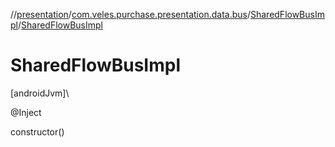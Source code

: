 //[presentation](../../../index.md)/[com.veles.purchase.presentation.data.bus](../index.md)/[SharedFlowBusImpl](index.md)/[SharedFlowBusImpl](-shared-flow-bus-impl.md)

# SharedFlowBusImpl

[androidJvm]\

@Inject

constructor()
